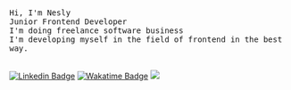 <!-- ![Header](github-header-image.png) -->
 
<div align="left"> 
    <samp> Hi, I'm Nesly </samp> <br/>
    <samp> Junior Frontend Developer </samp> <br/>
    <samp> I'm doing freelance software business</samp> <br/>
    <samp> I'm developing myself in the field of frontend in the best way. </samp>
    <samp></samp> 
 <div> 
<br>

<!-- [![GitHub Streak](https://streak-stats.demolab.com?user=neslihanatasever&theme=onedark&hide_border=true&date_format=M%20j%5B%2C%20Y%5D&mode=weekly)](https://git.io/streak-stats) -->
     
<!-- <div align="center">
    <samp>Languages I have learned and am interested in</samp>
<div> -->

<!-- ![Tech Stack](https://cardify.vercel.app/api/badges?border=false&borderColor=%23ddd&borderWidth=2&iconColor=&icons=html5%2Ccss3%2Csass%2Cjavascript%2Ctypescript%2Cangular%2Cvuedotjs&preset=magic-lake&shadow=true&width=70)-->


[![Linkedin Badge](https://img.shields.io/badge/-Linkedin-black?style=flat-quare&labelColor=black&logo=linkedin&logoColor=white&link=link)](https://www.linkedin.com/in/neslihan-atasever-287952211/)
[![Wakatime Badge](https://img.shields.io/badge/-Wakatime-black?style=flat-quare&labelColor=black&logo=wakatime&logoColor=white&link=link)](https://wakatime.com/@Neslihan)
 <a href="https://github.com/neslihanatasever/github-profile-views-counter">
  <img src="https://komarev.com/ghpvc/?username=neslihanatasever&color=000000">
</a>
